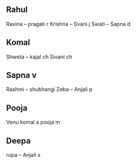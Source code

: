 ## Rahul
Ravina – pragati r
Krishna – Svani j
Swati – Sapna d

## Komal
Shweta – kajal ch
Sivani ch

## Sapna v
Rashmi – shubhangi
Zeba – Anjali p

## Pooja
Venu
komal a
pooja m

## Deepa 
rupa – Anjali s
